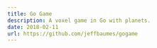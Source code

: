 ```yaml
---
title: Go Game
description: A voxel game in Go with planets.
date: 2018-02-11
url: https://github.com/jeffbaumes/gogame
---
```

